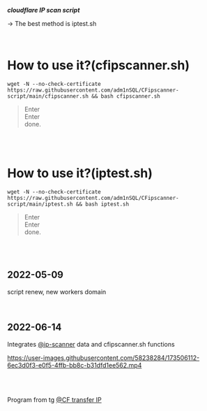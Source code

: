 ***cloudflare IP scan script***  

 -> The best method is iptest.sh

</br>  

How to use it?(cfipscanner.sh)
=================================================================================================================================
    wget -N --no-check-certificate https://raw.githubusercontent.com/adm1nSQL/CFipscanner-script/main/cfipscanner.sh && bash cfipscanner.sh
  


  > Enter  
  > Enter  
  done. 
</br> 
</br>


How to use it?(iptest.sh)
=================================================================================================================================
    wget -N --no-check-certificate https://raw.githubusercontent.com/adm1nSQL/CFipscanner-script/main/iptest.sh && bash iptest.sh
  


  > Enter  
  > Enter  
  done. 
  
</br></br>

2022-05-09
---------------------------------
script renew, new workers domain

</br>

2022-06-14
---------------------------------
Integrates [@ip-scanner](github.com/ip-scanner/cloudflare) data and cfipscanner.sh functions


https://user-images.githubusercontent.com/58238284/173506112-6ec3d0f3-e0f5-4ffb-bb8c-b31dfd1ee562.mp4


</br></br>

Program from tg [@CF transfer IP](https://t.me/CF_NAT)

